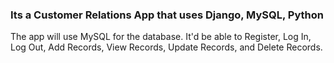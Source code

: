 ### Its a Customer Relations App that uses Django, MySQL, Python

The app will use MySQL for the database. It'd be able to Register, Log In, Log Out, Add Records, View Records, Update Records, and Delete Records.